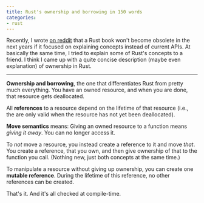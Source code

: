 ```yaml
---
title: Rust's ownership and borrowing in 150 words
categories:
- rust
---
```

Recently, I wrote [on reddit](https://www.reddit.com/r/rust/comments/4vfzvc/list_of_rust_books/d5y8i0o?context=3) that a Rust book won't become obsolete in the next years if it focused on explaining concepts instead of current APIs. At basically the same time, I tried to explain some of Rust's concepts to a friend. I think I came up with a quite concise description (maybe even explanation) of ownership in Rust.

- - -

**Ownership and borrowing**, the one that differentiates Rust from pretty much everything. You have an owned resource, and when you are done, that resource gets deallocated.

All **references** to a resource depend on the lifetime of that resource (i.e., the are only valid when the resource has not yet been deallocated).

**Move semantics** means: Giving an owned resource to a function means _giving it away_. You can no longer access it.

To _not_ move a resource, you instead create a reference to it and move _that_. You create a reference, that you own, and then give ownership of that to the function you call. (Nothing new, just both concepts at the same time.)

To manipulate a resource without giving up ownership, you can create one **mutable reference**. During the lifetime of this reference, no other references can be created.

That's it. And it's all checked at compile-time.
